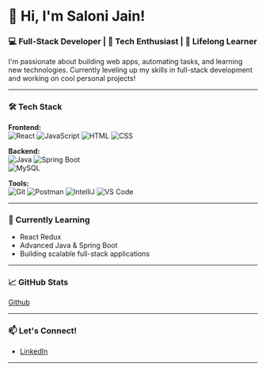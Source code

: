 # 👋 Hi, I'm Saloni Jain!

### 💻 Full-Stack Developer | 🚀 Tech Enthusiast | 🎯 Lifelong Learner

I'm passionate about building web apps, automating tasks, and learning new technologies. Currently leveling up my skills in full-stack development and working on cool personal projects!

---

### 🛠️ Tech Stack

**Frontend:**  
![React](https://img.shields.io/badge/-React-61DAFB?style=flat&logo=react&logoColor=white) 
![JavaScript](https://img.shields.io/badge/-JavaScript-F7DF1E?style=flat&logo=javascript&logoColor=black) 
![HTML](https://img.shields.io/badge/-HTML5-E34F26?style=flat&logo=html5&logoColor=white) 
![CSS](https://img.shields.io/badge/-CSS3-1572B6?style=flat&logo=css3&logoColor=white)  

**Backend:**  
![Java](https://img.shields.io/badge/-Java-007396?style=flat&logo=java&logoColor=white)
![Spring Boot](https://img.shields.io/badge/-Spring_Boot-6DB33F?style=flat&logo=spring-boot&logoColor=white)  
![MySQL](https://img.shields.io/badge/-MySQL-4479A1?style=flat&logo=mysql&logoColor=white) 

**Tools:**  
![Git](https://img.shields.io/badge/-Git-F05032?style=flat&logo=git&logoColor=white) 
![Postman](https://img.shields.io/badge/-Postman-FF6C37?style=flat&logo=postman&logoColor=white) 
![IntelliJ](https://img.shields.io/badge/-IntelliJ_IDEA-000000?style=flat&logo=intellij-idea&logoColor=white) 
![VS Code](https://img.shields.io/badge/-VS_Code-007ACC?style=flat&logo=visual-studio-code&logoColor=white)

---
### 🌱 Currently Learning

- React Redux
- Advanced Java & Spring Boot
- Building scalable full-stack applications

---

### 📈 GitHub Stats
[Github](https://github.com/SaloniJain923)

---

### 📫 Let's Connect!

- [LinkedIn](https://www.linkedin.com/in/saloni-jain-436a14211/)

---
